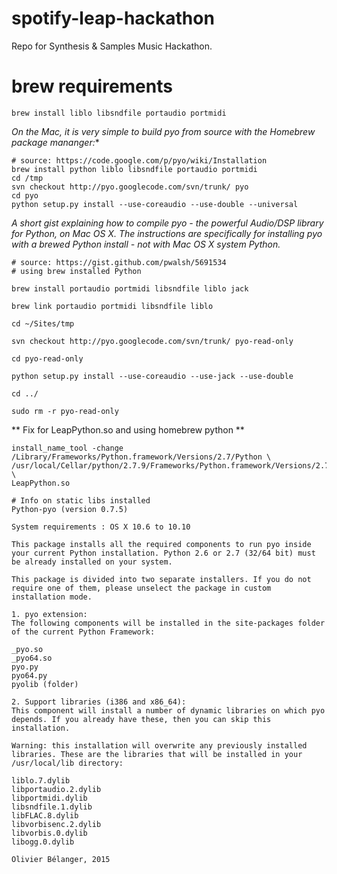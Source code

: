 # spotify-leap-hackathon
Repo for Synthesis &amp; Samples Music Hackathon.

# brew requirements

```
brew install liblo libsndfile portaudio portmidi
```

*On the Mac, it is very simple to build pyo from source with the Homebrew package mananger:**

```
# source: https://code.google.com/p/pyo/wiki/Installation
brew install python liblo libsndfile portaudio portmidi
cd /tmp
svn checkout http://pyo.googlecode.com/svn/trunk/ pyo
cd pyo
python setup.py install --use-coreaudio --use-double --universal
```


*A short gist explaining how to compile pyo - the powerful Audio/DSP library for Python, on Mac OS X. The instructions are specifically for installing pyo with a brewed Python install - not with Mac OS X system Python.*

```
# source: https://gist.github.com/pwalsh/5691534
# using brew installed Python
 
brew install portaudio portmidi libsndfile liblo jack
 
brew link portaudio portmidi libsndfile liblo
 
cd ~/Sites/tmp
 
svn checkout http://pyo.googlecode.com/svn/trunk/ pyo-read-only
 
cd pyo-read-only
 
python setup.py install --use-coreaudio --use-jack --use-double
 
cd ../
 
sudo rm -r pyo-read-only
```

** Fix for LeapPython.so and using homebrew python **

```
install_name_tool -change /Library/Frameworks/Python.framework/Versions/2.7/Python \
/usr/local/Cellar/python/2.7.9/Frameworks/Python.framework/Versions/2.7/lib/libpython2.7.dylib \
LeapPython.so
```

```
# Info on static libs installed
Python-pyo (version 0.7.5)

System requirements : OS X 10.6 to 10.10

This package installs all the required components to run pyo inside your current Python installation. Python 2.6 or 2.7 (32/64 bit) must be already installed on your system.

This package is divided into two separate installers. If you do not require one of them, please unselect the package in custom installation mode.

1. pyo extension:
The following components will be installed in the site-packages folder of the current Python Framework:

_pyo.so
_pyo64.so
pyo.py
pyo64.py
pyolib (folder)

2. Support libraries (i386 and x86_64):
This component will install a number of dynamic libraries on which pyo depends. If you already have these, then you can skip this installation.

Warning: this installation will overwrite any previously installed libraries. These are the libraries that will be installed in your /usr/local/lib directory:

liblo.7.dylib
libportaudio.2.dylib
libportmidi.dylib
libsndfile.1.dylib
libFLAC.8.dylib
libvorbisenc.2.dylib
libvorbis.0.dylib
libogg.0.dylib

Olivier Bélanger, 2015
````
